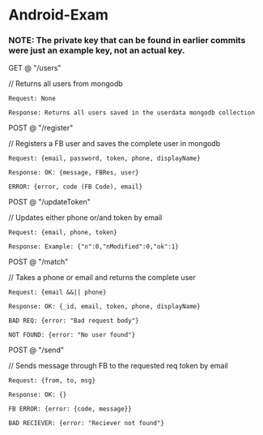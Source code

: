 # Android-Exam

### NOTE: The private key that can be found in earlier commits were just an example key, not an actual key.

GET @ "/users"
  
// Returns all users from mongodb
  
    Request: None
  
    Response: Returns all users saved in the userdata mongodb collection
  
  
POST @ "/register"
  
// Registers a FB user and saves the complete user in mongodb
  
    Request: {email, password, token, phone, displayName}
  
    Response: OK: {message, FBRes, user}
  
    ERROR: {error, code (FB Code), email}  
       
       
POST @ "/updateToken"
  
// Updates either phone or/and token by email
  
    Request: {email, phone, token}
  
    Response: Example: {"n":0,"nModified":0,"ok":1}
  

POST @ "/match"

// Takes a phone or email and returns the complete user

    Request: {email &&|| phone}

    Response: OK: {_id, email, token, phone, displayName}
  
    BAD REQ: {error: "Bad request body"}
  
    NOT FOUND: {error: "No user found"}
            

POST @ "/send"

// Sends message through FB to the requested req token by email

    Request: {from, to, msg}

    Response: OK: {}

    FB ERROR: {error: {code, message}}

    BAD RECIEVER: {error: "Reciever not found"}
            
  
